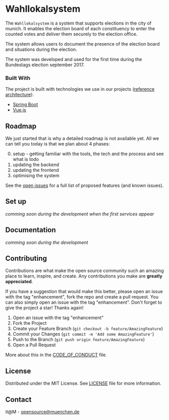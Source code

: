 # Wahllokalsystem

The `Wahllokalsystem` is a system that supports elections in the city of munich. It enables the election board of each constituency to enter the counted votes and deliver them securely to the election office.

The system allows users to document the presence of the election board and situations during the election.

The system was developed and used for the first time during the Bundestags election september 2017.


### Built With

The project is built with technologies we use in our projects
([reference architecture](https://opensource.muenchen.de/publish.html#refarch)):

* [Spring Boot](https://spring.io/projects/spring-boot)
* [Vue.js](https://vuejs.org/)

## Roadmap

We just started that is why a detailed roadmap is not available yet. All we can tell you today is that we plan about 4 phases:

0. setup - getting familiar with the tools, the tech and the process and see what is todo
1. updating the backend
2. updating the frontend
3. optimising the system

See the [open issues](https://github.com/it-at-m/Wahllokalsystem/issues) for a full list of proposed features (and known issues).


## Set up

*comming soon during the development when the first services appear*

## Documentation

*comming soon during the development*

## Contributing

Contributions are what make the open source community such an amazing place to learn, inspire, and create. Any contributions you make are **greatly appreciated**.

If you have a suggestion that would make this better, please open an issue with the tag "enhancement", fork the repo and create a pull request. You can also simply open an issue with the tag "enhancement".
Don't forget to give the project a star! Thanks again!

1. Open an issue with the tag "enhancement"
2. Fork the Project
3. Create your Feature Branch (`git checkout -b feature/AmazingFeature`)
4. Commit your Changes (`git commit -m 'Add some AmazingFeature'`)
5. Push to the Branch (`git push origin feature/AmazingFeature`)
6. Open a Pull Request

More about this in the [CODE_OF_CONDUCT](/CODE_OF_CONDUCT.md) file.


## License

Distributed under the MIT License. See [LICENSE](LICENSE) file for more information.


## Contact

it@M - opensource@muenchen.de
